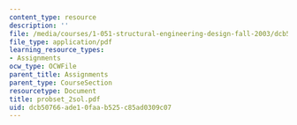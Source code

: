 ```yaml
---
content_type: resource
description: ''
file: /media/courses/1-051-structural-engineering-design-fall-2003/dcb50766ade10faab525c85ad0309c07_probset_2sol.pdf
file_type: application/pdf
learning_resource_types:
- Assignments
ocw_type: OCWFile
parent_title: Assignments
parent_type: CourseSection
resourcetype: Document
title: probset_2sol.pdf
uid: dcb50766-ade1-0faa-b525-c85ad0309c07
---
```

